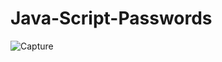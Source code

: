 # Java-Script-Passwords
![Capture](https://user-images.githubusercontent.com/88805440/133693665-f7ec6cdc-cfa3-411d-a3bb-4551d6a6c181.PNG)
